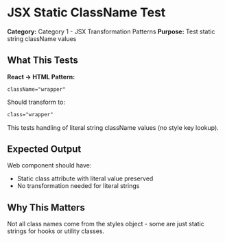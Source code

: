 # JSX Static ClassName Test

**Category:** Category 1 - JSX Transformation Patterns
**Purpose:** Test static string className values

## What This Tests

**React → HTML Pattern:**
```tsx
className="wrapper"
```

Should transform to:
```html
class="wrapper"
```

This tests handling of literal string className values (no style key lookup).

## Expected Output

Web component should have:
- Static class attribute with literal value preserved
- No transformation needed for literal strings

## Why This Matters

Not all class names come from the styles object - some are just static strings for hooks or utility classes.
